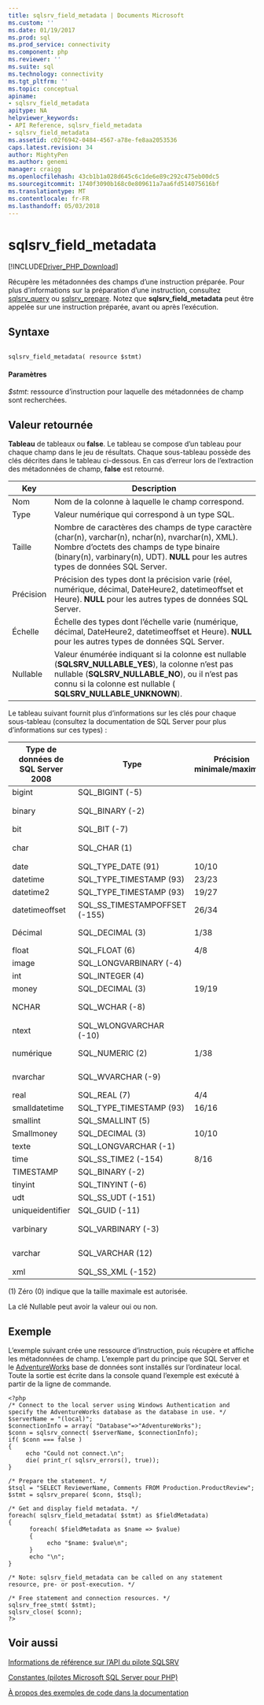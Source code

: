 ```yaml
---
title: sqlsrv_field_metadata | Documents Microsoft
ms.custom: ''
ms.date: 01/19/2017
ms.prod: sql
ms.prod_service: connectivity
ms.component: php
ms.reviewer: ''
ms.suite: sql
ms.technology: connectivity
ms.tgt_pltfrm: ''
ms.topic: conceptual
apiname:
- sqlsrv_field_metadata
apitype: NA
helpviewer_keywords:
- API Reference, sqlsrv_field_metadata
- sqlsrv_field_metadata
ms.assetid: c02f6942-0484-4567-a78e-fe8aa2053536
caps.latest.revision: 34
author: MightyPen
ms.author: genemi
manager: craigg
ms.openlocfilehash: 43cb1b1a028d645c6c1de6e89c292c475eb00dc5
ms.sourcegitcommit: 1740f3090b168c0e809611a7aa6fd514075616bf
ms.translationtype: MT
ms.contentlocale: fr-FR
ms.lasthandoff: 05/03/2018
---
```

# <a name="sqlsrvfieldmetadata"></a>sqlsrv_field_metadata
[!INCLUDE[Driver_PHP_Download](../../includes/driver_php_download.md)]

Récupère les métadonnées des champs d’une instruction préparée. Pour plus d’informations sur la préparation d’une instruction, consultez [sqlsrv_query](../../connect/php/sqlsrv-query.md) ou [sqlsrv_prepare](../../connect/php/sqlsrv-prepare.md). Notez que **sqlsrv_field_metadata** peut être appelée sur une instruction préparée, avant ou après l’exécution.  
  
## <a name="syntax"></a>Syntaxe  
  
```  
  
sqlsrv_field_metadata( resource $stmt)  
```  
  
#### <a name="parameters"></a>Paramètres  
*$stmt*: ressource d’instruction pour laquelle des métadonnées de champ sont recherchées.  
  
## <a name="return-value"></a>Valeur retournée  
**Tableau** de tableaux ou **false**. Le tableau se compose d’un tableau pour chaque champ dans le jeu de résultats. Chaque sous-tableau possède des clés décrites dans le tableau ci-dessous. En cas d’erreur lors de l’extraction des métadonnées de champ, **false** est retourné.  
  
|Key| Description|  
|-------|---------------|  
|Nom|Nom de la colonne à laquelle le champ correspond.|  
|Type|Valeur numérique qui correspond à un type SQL.|  
|Taille|Nombre de caractères des champs de type caractère (char(n), varchar(n), nchar(n), nvarchar(n), XML). Nombre d’octets des champs de type binaire (binary(n), varbinary(n), UDT). **NULL** pour les autres types de données SQL Server.|  
|Précision|Précision des types dont la précision varie (réel, numérique, décimal, DateHeure2, datetimeoffset et Heure). **NULL** pour les autres types de données SQL Server.|  
|Échelle|Échelle des types dont l’échelle varie (numérique, décimal, DateHeure2, datetimeoffset et Heure). **NULL** pour les autres types de données SQL Server.|  
|Nullable|Valeur énumérée indiquant si la colonne est nullable (**SQLSRV_NULLABLE_YES**), la colonne n’est pas nullable (**SQLSRV_NULLABLE_NO**), ou il n’est pas connu si la colonne est nullable ( **SQLSRV_NULLABLE_UNKNOWN**).|  
  
Le tableau suivant fournit plus d’informations sur les clés pour chaque sous-tableau (consultez la documentation de SQL Server pour plus d’informations sur ces types) :  
  
|Type de données de SQL Server 2008|Type|Précision minimale/maximale|Échelle minimale/maximale|Taille|  
|-----------------------------|--------|----------------------|------------------|--------|  
|bigint|SQL_BIGINT (-5)|||8|  
|binary|SQL_BINARY (-2)|||0 < *n* < 8000 <sup>1</sup>|  
|bit|SQL_BIT (-7)||||  
|char|SQL_CHAR (1)|||0 < *n* < 8000 <sup>1</sup>|  
|date|SQL_TYPE_DATE (91)|10/10|0/0||  
|datetime|SQL_TYPE_TIMESTAMP (93)|23/23|3/3||  
|datetime2|SQL_TYPE_TIMESTAMP (93)|19/27|0/7||  
|datetimeoffset|SQL_SS_TIMESTAMPOFFSET (-155)|26/34|0/7||  
|Décimal|SQL_DECIMAL (3)|1/38|0/valeur de précision||  
|float|SQL_FLOAT (6)|4/8|||  
|image|SQL_LONGVARBINARY (-4)|||2 Go|  
|int|SQL_INTEGER (4)||||  
|money|SQL_DECIMAL (3)|19/19|4/4||  
|NCHAR|SQL_WCHAR (-8)|||0 < *n* < 4000 <sup>1</sup>|  
|ntext|SQL_WLONGVARCHAR (-10)|||1 Go|  
|numérique|SQL_NUMERIC (2)|1/38|0/valeur de précision||  
|nvarchar|SQL_WVARCHAR (-9)|||0 < *n* < 4000 <sup>1</sup>|  
|real|SQL_REAL (7)|4/4|||  
|smalldatetime|SQL_TYPE_TIMESTAMP (93)|16/16|0/0||  
|smallint|SQL_SMALLINT (5)|||2 octets|  
|Smallmoney|SQL_DECIMAL (3)|10/10|4/4||  
|texte|SQL_LONGVARCHAR (-1)|||2 Go|  
|time|SQL_SS_TIME2 (-154)|8/16|0/7||  
|TIMESTAMP|SQL_BINARY (-2)|||8 octets|  
|tinyint|SQL_TINYINT (-6)|||1 octet|  
|udt|SQL_SS_UDT (-151)|||variable|  
|uniqueidentifier|SQL_GUID (-11)|||16|  
|varbinary|SQL_VARBINARY (-3)|||0 < *n* < 8000 <sup>1</sup>|  
|varchar|SQL_VARCHAR (12)|||0 < *n* < 8000 <sup>1</sup>|  
|xml|SQL_SS_XML (-152)|||0|  
  
(1) Zéro (0) indique que la taille maximale est autorisée.  
  
La clé Nullable peut avoir la valeur oui ou non.  
  
## <a name="example"></a>Exemple  
L’exemple suivant crée une ressource d’instruction, puis récupère et affiche les métadonnées de champ. L’exemple part du principe que SQL Server et le [AdventureWorks](https://github.com/Microsoft/sql-server-samples/tree/master/samples/databases/adventure-works) base de données sont installés sur l’ordinateur local. Toute la sortie est écrite dans la console quand l’exemple est exécuté à partir de la ligne de commande.  
  
```  
<?php  
/* Connect to the local server using Windows Authentication and  
specify the AdventureWorks database as the database in use. */  
$serverName = "(local)";  
$connectionInfo = array( "Database"=>"AdventureWorks");  
$conn = sqlsrv_connect( $serverName, $connectionInfo);  
if( $conn === false )  
{  
     echo "Could not connect.\n";  
     die( print_r( sqlsrv_errors(), true));  
}  
  
/* Prepare the statement. */  
$tsql = "SELECT ReviewerName, Comments FROM Production.ProductReview";  
$stmt = sqlsrv_prepare( $conn, $tsql);  
  
/* Get and display field metadata. */  
foreach( sqlsrv_field_metadata( $stmt) as $fieldMetadata)  
{  
      foreach( $fieldMetadata as $name => $value)  
      {  
           echo "$name: $value\n";  
      }  
      echo "\n";  
}  
  
/* Note: sqlsrv_field_metadata can be called on any statement  
resource, pre- or post-execution. */  
  
/* Free statement and connection resources. */  
sqlsrv_free_stmt( $stmt);  
sqlsrv_close( $conn);  
?>  
```  
  
## <a name="see-also"></a>Voir aussi  
[Informations de référence sur l’API du pilote SQLSRV](../../connect/php/sqlsrv-driver-api-reference.md)  

[Constantes &#40;pilotes Microsoft SQL Server pour PHP&#41;](../../connect/php/constants-microsoft-drivers-for-php-for-sql-server.md)  

[À propos des exemples de code dans la documentation](../../connect/php/about-code-examples-in-the-documentation.md)  
  
